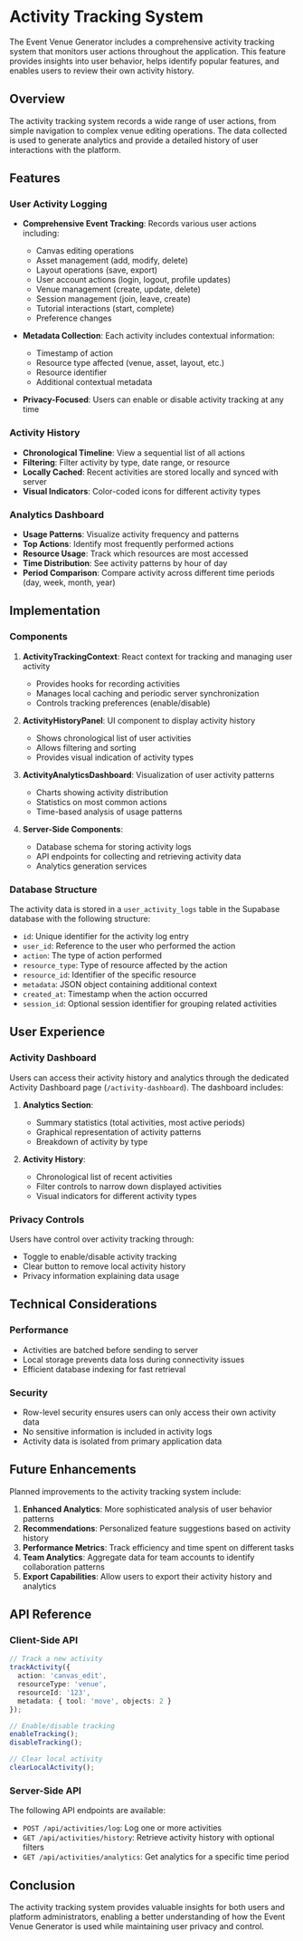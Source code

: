# Activity Tracking System

The Event Venue Generator includes a comprehensive activity tracking system that monitors user actions throughout the application. This feature provides insights into user behavior, helps identify popular features, and enables users to review their own activity history.

## Overview

The activity tracking system records a wide range of user actions, from simple navigation to complex venue editing operations. The data collected is used to generate analytics and provide a detailed history of user interactions with the platform.

## Features

### User Activity Logging

- **Comprehensive Event Tracking**: Records various user actions including:
  - Canvas editing operations
  - Asset management (add, modify, delete)
  - Layout operations (save, export)
  - User account actions (login, logout, profile updates)
  - Venue management (create, update, delete)
  - Session management (join, leave, create)
  - Tutorial interactions (start, complete)
  - Preference changes

- **Metadata Collection**: Each activity includes contextual information:
  - Timestamp of action
  - Resource type affected (venue, asset, layout, etc.)
  - Resource identifier 
  - Additional contextual metadata

- **Privacy-Focused**: Users can enable or disable activity tracking at any time

### Activity History

- **Chronological Timeline**: View a sequential list of all actions
- **Filtering**: Filter activity by type, date range, or resource
- **Locally Cached**: Recent activities are stored locally and synced with server
- **Visual Indicators**: Color-coded icons for different activity types

### Analytics Dashboard

- **Usage Patterns**: Visualize activity frequency and patterns
- **Top Actions**: Identify most frequently performed actions
- **Resource Usage**: Track which resources are most accessed
- **Time Distribution**: See activity patterns by hour of day
- **Period Comparison**: Compare activity across different time periods (day, week, month, year)

## Implementation

### Components

1. **ActivityTrackingContext**: React context for tracking and managing user activity
   - Provides hooks for recording activities
   - Manages local caching and periodic server synchronization
   - Controls tracking preferences (enable/disable)

2. **ActivityHistoryPanel**: UI component to display activity history
   - Shows chronological list of user activities
   - Allows filtering and sorting
   - Provides visual indication of activity types

3. **ActivityAnalyticsDashboard**: Visualization of user activity patterns
   - Charts showing activity distribution
   - Statistics on most common actions
   - Time-based analysis of usage patterns

4. **Server-Side Components**:
   - Database schema for storing activity logs
   - API endpoints for collecting and retrieving activity data
   - Analytics generation services

### Database Structure

The activity data is stored in a `user_activity_logs` table in the Supabase database with the following structure:

- `id`: Unique identifier for the activity log entry
- `user_id`: Reference to the user who performed the action
- `action`: The type of action performed
- `resource_type`: Type of resource affected by the action
- `resource_id`: Identifier of the specific resource
- `metadata`: JSON object containing additional context
- `created_at`: Timestamp when the action occurred
- `session_id`: Optional session identifier for grouping related activities

## User Experience

### Activity Dashboard

Users can access their activity history and analytics through the dedicated Activity Dashboard page (`/activity-dashboard`). The dashboard includes:

1. **Analytics Section**:
   - Summary statistics (total activities, most active periods)
   - Graphical representation of activity patterns
   - Breakdown of activity by type

2. **Activity History**:
   - Chronological list of recent activities
   - Filter controls to narrow down displayed activities
   - Visual indicators for different activity types

### Privacy Controls

Users have control over activity tracking through:

- Toggle to enable/disable activity tracking
- Clear button to remove local activity history
- Privacy information explaining data usage

## Technical Considerations

### Performance

- Activities are batched before sending to server
- Local storage prevents data loss during connectivity issues
- Efficient database indexing for fast retrieval

### Security

- Row-level security ensures users can only access their own activity data
- No sensitive information is included in activity logs
- Activity data is isolated from primary application data

## Future Enhancements

Planned improvements to the activity tracking system include:

1. **Enhanced Analytics**: More sophisticated analysis of user behavior patterns
2. **Recommendations**: Personalized feature suggestions based on activity history
3. **Performance Metrics**: Track efficiency and time spent on different tasks
4. **Team Analytics**: Aggregate data for team accounts to identify collaboration patterns
5. **Export Capabilities**: Allow users to export their activity history and analytics

## API Reference

### Client-Side API

```typescript
// Track a new activity
trackActivity({
  action: 'canvas_edit',
  resourceType: 'venue',
  resourceId: '123',
  metadata: { tool: 'move', objects: 2 }
});

// Enable/disable tracking
enableTracking();
disableTracking();

// Clear local activity
clearLocalActivity();
```

### Server-Side API

The following API endpoints are available:

- `POST /api/activities/log`: Log one or more activities
- `GET /api/activities/history`: Retrieve activity history with optional filters
- `GET /api/activities/analytics`: Get analytics for a specific time period

## Conclusion

The activity tracking system provides valuable insights for both users and platform administrators, enabling a better understanding of how the Event Venue Generator is used while maintaining user privacy and control. 